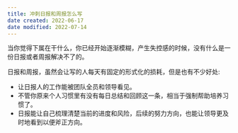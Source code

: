 ```yaml
---
title: 冲刺日报和周报怎么写
date created: 2022-06-17
date modified: 2022-07-14
---
```


当你觉得下属在干什么，你已经开始逐渐模糊，产生失控感的时候，没有什么是一份日报或者周报解决不了的。

日报和周报，虽然会让写的人每天有固定的形式化的损耗，但是也有不少好处:

- 让日报人的工作能被团队全员和领导看见。
- 不管你原来个人习惯里有没有每日总结和回顾这一条，相当于强制帮助培养习惯了。
- 日报能让自己梳理清楚当前的进度和风险，后续的努力方向，也能让领导更及时地看到以便斧正方向。
